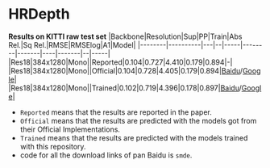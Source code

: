 # HRDepth
**Results on KITTI raw test set**
|Backbone|Resolution|Sup|PP|Train|Abs Rel.|Sq Rel.|RMSE|RMSElog|A1|Model|
|--------|----------|---|--|-----|--------|-------|----|-------|--|-----|
|Res18|384x1280|Mono||Reported|0.104|0.727|4.410|0.179|0.894|-|
|Res18|384x1280|Mono||Official|0.104|0.728|4.405|0.179|0.894|[Baidu](https://pan.baidu.com/s/1osIQcurumSPNwV00ZMKdZw)/[Google](https://drive.google.com/file/d/1ZZiY_u6gty_3j6xT2FQW_0qTJrNTsg4Z/view?usp=sharing)|
|Res18|384x1280|Mono||Trained|0.102|0.719|4.396|0.178|0.897|[Baidu](https://pan.baidu.com/s/1QJhkNhXTRUQimwomRoP96Q)/[Google](https://drive.google.com/file/d/1pmPyW-0wE7aQ-_K4d8Y1hHHAEQvGczOt/view?usp=sharing)|

* `Reported` means that the results are reported in the paper.
* `Official` means that the results are predicted with the models got from their Official Implementations.
* `Trained` means that the results are predicted with the models trained with this repository.
* code for all the download links of pan Baidu is `smde`.